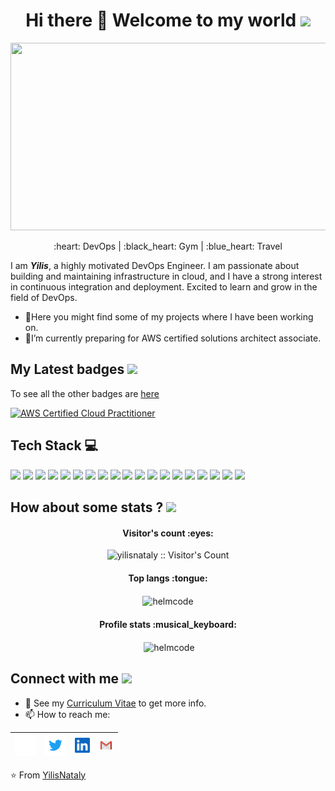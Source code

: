 <h1 align="center"> Hi there 👋 Welcome to my world <img src="https://github.com/TheDudeThatCode/TheDudeThatCode/blob/master/Assets/Earth.gif" width="24px"> </h1>

<div align="center">
  <img src="https://media.giphy.com/media/LMcB8XospGZO8UQq87/giphy.gif" width="600" height="300"/>
</div>


<p align="center">:heart: DevOps | :black_heart: Gym | :blue_heart: Travel</p>

I am ***Yilis***, a highly motivated DevOps Engineer. I am passionate about building and maintaining infrastructure in cloud, and I have a strong interest in continuous integration and deployment. Excited to learn and grow in the field of DevOps.
  
 - 🌱Here you might find some of my projects where I have been working on.
 - 🔭I’m currently preparing for AWS certified solutions architect associate. 
 
 ## My Latest badges <img src="https://media.giphy.com/media/3orifgYbnsq43eFsdO/giphy.gif" width="50">
 To see all the other badges are [here](https://www.credly.com/users/yilis-ramirez/badges/)
<!--START_SECTION:badges-->
[![AWS Certified Cloud Practitioner](https://images.credly.com/size/100x100/images/00634f82-b07f-4bbd-a6bb-53de397fc3a6/image.png)](http://www.credly.com/badges/c8b4e58b-aa55-4da4-ba76-721a1435ed50 "AWS Certified Cloud Practitioner")
<!--END_SECTION:badges-->

## Tech Stack :computer:
<div display="flex">
  <img src="https://img.shields.io/badge/linux%20-%23E34F26.svg?&style=for-the-badge&logo=linux&logoColor=white">
  <img src="https://img.shields.io/badge/mysql3%20-%231572B6.svg?&style=for-the-badge&logo=mysql&logoColor=white">
  <img src="https://img.shields.io/badge/mongodb%20-%2335495e.svg?&style=for-the-badge&logo=mongodb&logoColor=%234FC08D">
  <img src="https://img.shields.io/badge/python%20-%2314354C.svg?&style=for-the-badge&logo=python&logoColor=white">
  <img src="https://img.shields.io/badge/docker%20-%2300599C.svg?&style=for-the-badge&logo=docker&logoColor=white">
  <img src="https://img.shields.io/badge/kubernetes-%231877F2.svg?&style=for-the-badge&logo=kubernetes&logoColor=white">
  <img src="https://img.shields.io/badge/helm-white?&style=for-the-badge&logo=helm&logoColor=blue">
  <img src="https://img.shields.io/badge/ansible%20-%23121011.svg?&style=for-the-badge&logo=ansible&logoColor=white"/>
  <img src="https://img.shields.io/badge/terraform%20-%2335495e.svg?&style=for-the-badge&logo=terraform&logoColor=%234FC08D">
  <img src="https://img.shields.io/badge/google cloud-%23dd4814.svg?&style=for-the-badge&logo=google cloud&logoColor=white">
  <img src="https://img.shields.io/badge/aws%20-%2314354C.svg?&style=for-the-badge&logo=aws&logoColor=white">
  <img src="https://img.shields.io/badge/jenkins-%23E4405F.svg?&style=for-the-badge&logo=jenkins&logoColor=white">
  <img src="https://img.shields.io/badge/git%20-%23F05033.svg?&style=for-the-badge&logo=git&logoColor=white"/>
  <img src="https://img.shields.io/badge/github%20-%23121011.svg?&style=for-the-badge&logo=github&logoColor=white"/>
  <img src="https://img.shields.io/badge/prometheus%20-%23F05033.svg?&style=for-the-badge&logo=prometheus&logoColor=white"/>
  <img src="https://img.shields.io/badge/grafana-grey?&style=for-the-badge&logo=grafana&logoColor=orange">
  <img src="https://img.shields.io/badge/elasticsearch-%23E4405F.svg?&style=for-the-badge&logo=elasticsearch&logoColor=white">
  <img src="https://img.shields.io/badge/podman-grey?&style=for-the-badge&logo=podman&logoColor=orange">
  <img src="https://img.shields.io/badge/openshift-%231877F2.svg?&style=for-the-badge&logo=openshift&logoColor=white">
 
## How about some stats ? <img src="https://media.giphy.com/media/VgCDAzcKvsR6OM0uWg/giphy.gif" width="50">

<h4 align="center">Visitor's count :eyes:</h4>

<p align="center"><img src="https://profile-counter.glitch.me/{yilisnataly}/count.svg" alt="yilisnataly :: Visitor's Count" /></p>

<h4 align="center">Top langs :tongue:</h4>
<p align="center" ><img align="center" src="https://github-readme-stats.vercel.app/api/top-langs?username=yilisnataly&show_icons=true&locale=en&layout=compact&theme=tokyonight" alt="helmcode" /></p>

<h4 align="center">Profile stats :musical_keyboard:</h4>
<p align="center" >&nbsp;<img align="center" src="https://github-readme-stats.vercel.app/api?username=yilisnataly&show_icons=true&theme=tokyonight&locale=en" alt="helmcode" /></p>

## Connect with me <img src="https://media.giphy.com/media/xT9DPIlGnuHpr2yObu/giphy.gif" width="80">
- 📝 See my [Curriculum Vitae](https://drive.google.com/file/d/1CID14GkA4_bEXUKpmxleX7reuCgWRnaF/view?usp=sharing) to get more info.
- 📫 How to reach me:

| [<img src="https://raw.githubusercontent.com/Delta456/Delta456/master/img/github.png" alt="github logo" width="34">](https://github.com/yilisnataly) |  [<img src="https://raw.githubusercontent.com/Delta456/Delta456/master/img/twitter.png" alt="twitter logo" width="34">](https://twitter.com/yilis_nataly) |  [<img src="https://github.com/Amchuz/Amchuz/blob/master/linkedin.jpeg" alt="linkedin logo" width="24">](https://www.linkedin.com/in/yilisr/) |  [<img src="https://github.com/Amchuz/Amchuz/blob/master/gmail.jpeg" alt="gmail logo" width="24">](yilis.nataly@gmail.com)
|---|---|---|---|

:star: From [YilisNataly](https://github.com/yilisnataly/)
<!--
**yilisnataly/yilisnataly** is a ✨ _special_ ✨ repository because its `README.md` (this file) appears on your GitHub profile.

Here are some ideas to get you started:

- 🔭 I’m currently working on ...
- 🌱 I’m currently learning ...
- 👯 I’m looking to collaborate on ...
- 🤔 I’m looking for help with ...
- 💬 Ask me about ...
- 📫 How to reach me: ...
- 😄 Pronouns: ...
- ⚡ Fun fact: ...
-->
